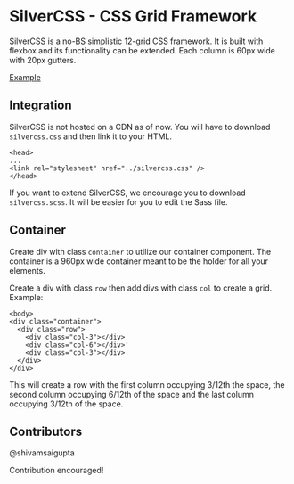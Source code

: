 
# SilverCSS - CSS Grid Framework

SilverCSS is a no-BS simplistic 12-grid CSS framework. It is built with flexbox and its functionality can be extended. Each column is 60px wide with 20px gutters.

[Example](https://shivamsaigupta.github.io/silvercss-framework/example/)

## Integration
SilverCSS is not hosted on a CDN as of now. You will have to download `silvercss.css` and then link it to your HTML.
    
    <head>
    ...
    <link rel="stylesheet" href="../silvercss.css" />
    </head>

If you want to extend SilverCSS, we encourage you to download `silvercss.scss`. It will be easier for you to edit the Sass file.

## Container

Create div with class `container` to utilize our container component. The container is a 960px wide container meant to be the holder for all your elements.

Create a div with class `row` then add divs with class `col` to create a grid.
Example:

    <body>
    <div class="container">
      <div class="row">
        <div class="col-3"></div>
        <div class="col-6"></div>'
        <div class="col-3"></div>
      </div>
    </div>
  </body>

This will create a row with the first column occupying 3/12th the space, the second column occupying 6/12th of the space and the last column occupying 3/12th of the space.
      </nav>

## Contributors

@shivamsaigupta

Contribution encouraged!
